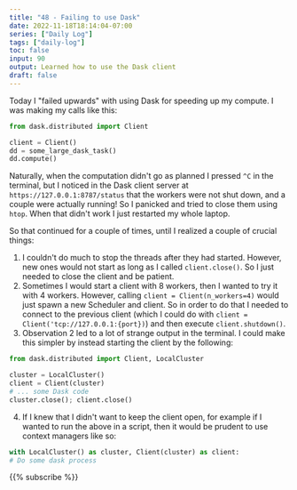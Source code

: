 ```yaml
---
title: "48 - Failing to use Dask"
date: 2022-11-18T18:14:04-07:00
series: ["Daily Log"]
tags: ["daily-log"]
toc: false
input: 90
output: Learned how to use the Dask client
draft: false
---
```

Today I "failed upwards" with using Dask for speeding up my compute. I was making my calls like this:

```python
from dask.distributed import Client

client = Client()
dd = some_large_dask_task()
dd.compute()
```

Naturally, when the computation didn't go as planned I pressed `^C` in the terminal, but I noticed in the Dask client server at `https://127.0.0.1:8787/status` that the workers were not shut down, and a couple were actually running! So I panicked and tried to close them using `htop`. When that didn't work I just restarted my whole laptop.

So that continued for a couple of times, until I realized a couple of crucial things:

1. I couldn't do much to stop the threads after they had started. However, new ones would not start as long as I called `client.close()`. So I just needed to close the client and be patient.
2. Sometimes I would start a client with 8 workers, then I wanted to try it with 4 workers. However, calling `client = Client(n_workers=4)` would just spawn a new Scheduler and client. So in order to do that I needed to connect to the previous client (which I could do with `client = Client('tcp://127.0.0.1:{port})`) and then execute `client.shutdown()`.
3. Observation 2 led to a lot of strange output in the terminal. I could make this simpler by instead starting the client by the following:

```python
from dask.distributed import Client, LocalCluster

cluster = LocalCluster()
client = Client(cluster)
# ... some Dask code
cluster.close(); client.close()
```

4. If I knew that I didn't want to keep the client open, for example if I wanted to run the above in a script, then it would be prudent to use context managers like so:

```python
with LocalCluster() as cluster, Client(cluster) as client:
# Do some dask process
```

{{% subscribe %}}
